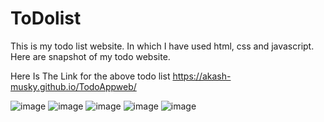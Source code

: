 # ToDolist
This is my todo list website. In which I have used html, css and javascript. 
Here are snapshot of my todo website.

Here Is The Link for the above todo list
https://akash-musky.github.io/TodoAppweb/

![image](https://user-images.githubusercontent.com/70103770/126048290-7e13be32-f737-4dc1-9b60-f6cbb447d60d.png)
![image](https://user-images.githubusercontent.com/70103770/126048302-544a18cc-2538-4531-b092-3d7021e5497b.png)
![image](https://user-images.githubusercontent.com/70103770/126048310-758bcb13-a753-4773-a7cc-ac95b3489a17.png)
![image](https://user-images.githubusercontent.com/70103770/126048316-4a2a5bbd-7290-48bf-8448-887088551913.png)
![image](https://user-images.githubusercontent.com/70103770/126048376-a526c451-2eb7-4900-8197-545aa0d149a5.png)
